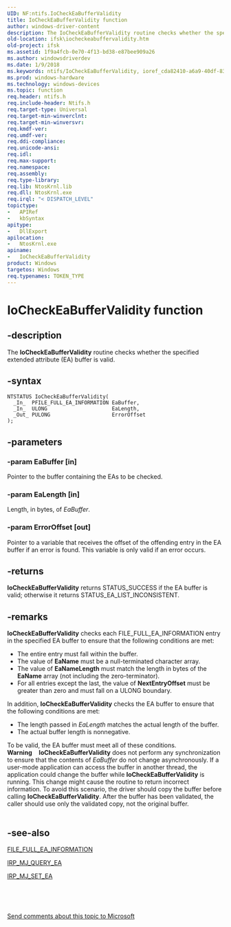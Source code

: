 ```yaml
---
UID: NF:ntifs.IoCheckEaBufferValidity
title: IoCheckEaBufferValidity function
author: windows-driver-content
description: The IoCheckEaBufferValidity routine checks whether the specified extended attribute (EA) buffer is valid.
old-location: ifsk\iocheckeabuffervalidity.htm
old-project: ifsk
ms.assetid: 1f9a4fcb-0e70-4f13-bd38-e87bee909a26
ms.author: windowsdriverdev
ms.date: 1/9/2018
ms.keywords: ntifs/IoCheckEaBufferValidity, ioref_cda82410-a6a9-40df-83ac-c1376a129a7a.xml, IoCheckEaBufferValidity, IoCheckEaBufferValidity function [Installable File System Drivers], ifsk.iocheckeabuffervalidity
ms.prod: windows-hardware
ms.technology: windows-devices
ms.topic: function
req.header: ntifs.h
req.include-header: Ntifs.h
req.target-type: Universal
req.target-min-winverclnt: 
req.target-min-winversvr: 
req.kmdf-ver: 
req.umdf-ver: 
req.ddi-compliance: 
req.unicode-ansi: 
req.idl: 
req.max-support: 
req.namespace: 
req.assembly: 
req.type-library: 
req.lib: NtosKrnl.lib
req.dll: NtosKrnl.exe
req.irql: "< DISPATCH_LEVEL"
topictype:
-	APIRef
-	kbSyntax
apitype:
-	DllExport
apilocation:
-	NtosKrnl.exe
apiname:
-	IoCheckEaBufferValidity
product: Windows
targetos: Windows
req.typenames: TOKEN_TYPE
---
```


# IoCheckEaBufferValidity function


## -description


The <b>IoCheckEaBufferValidity</b> routine checks whether the specified extended attribute (EA) buffer is valid.


## -syntax


````
NTSTATUS IoCheckEaBufferValidity(
  _In_  PFILE_FULL_EA_INFORMATION EaBuffer,
  _In_  ULONG                     EaLength,
  _Out_ PULONG                    ErrorOffset
);
````


## -parameters




### -param EaBuffer [in]

Pointer to the buffer containing the EAs to be checked.


### -param EaLength [in]

Length, in bytes, of <i>EaBuffer</i>.


### -param ErrorOffset [out]

Pointer to a variable that receives the offset of the offending entry in the EA buffer if an error is found. This variable is only valid if an error occurs.


## -returns


<b>IoCheckEaBufferValidity</b> returns STATUS_SUCCESS if the EA buffer is valid; otherwise it returns STATUS_EA_LIST_INCONSISTENT.



## -remarks


<b>IoCheckEaBufferValidity</b> checks each FILE_FULL_EA_INFORMATION entry in the specified EA buffer to ensure that the following conditions are met:
<ul>
<li>
The entire entry must fall within the buffer.

</li>
<li>
The value of <b>EaName</b> must be a null-terminated character array.

</li>
<li>
The value of <b>EaNameLength</b> must match the length in bytes of the <b>EaName</b> array (not including the zero-terminator).

</li>
<li>
For all entries except the last, the value of <b>NextEntryOffset</b> must be greater than zero and must fall on a ULONG boundary.

</li>
</ul>In addition, <b>IoCheckEaBufferValidity</b> checks the EA buffer to ensure that the following conditions are met:
<ul>
<li>
The length passed in <i>EaLength</i> matches the actual length of the buffer.

</li>
<li>
The actual buffer length is nonnegative.

</li>
</ul>To be valid, the EA buffer must meet all of these conditions.
<div class="alert"><b>Warning</b>  
      <b>IoCheckEaBufferValidity</b> does not perform any synchronization to ensure that the contents of <i>EaBuffer</i> do not change asynchronously. If a user-mode application can access the buffer in another thread, the application could change the buffer while <b>IoCheckEaBufferValidity</b> is running. This change might cause the routine to return incorrect information.  To avoid this scenario, the driver should copy the buffer before calling <b>IoCheckEaBufferValidity</b>.  After the buffer has been validated, the caller should use only the validated copy, not the original buffer.</div><div> </div>


## -see-also

<a href="..\wdm\ns-wdm-_file_full_ea_information.md">FILE_FULL_EA_INFORMATION</a>

<a href="https://msdn.microsoft.com/library/windows/hardware/ff549279">IRP_MJ_QUERY_EA</a>

<a href="https://msdn.microsoft.com/library/windows/hardware/ff549346">IRP_MJ_SET_EA</a>

 

 

<a href="mailto:wsddocfb@microsoft.com?subject=Documentation%20feedback [ifsk\ifsk]:%20IoCheckEaBufferValidity function%20 RELEASE:%20(1/9/2018)&amp;body=%0A%0APRIVACY STATEMENT%0A%0AWe use your feedback to improve the documentation. We don't use your email address for any other purpose, and we'll remove your email address from our system after the issue that you're reporting is fixed. While we're working to fix this issue, we might send you an email message to ask for more info. Later, we might also send you an email message to let you know that we've addressed your feedback.%0A%0AFor more info about Microsoft's privacy policy, see http://privacy.microsoft.com/en-us/default.aspx." title="Send comments about this topic to Microsoft">Send comments about this topic to Microsoft</a>

